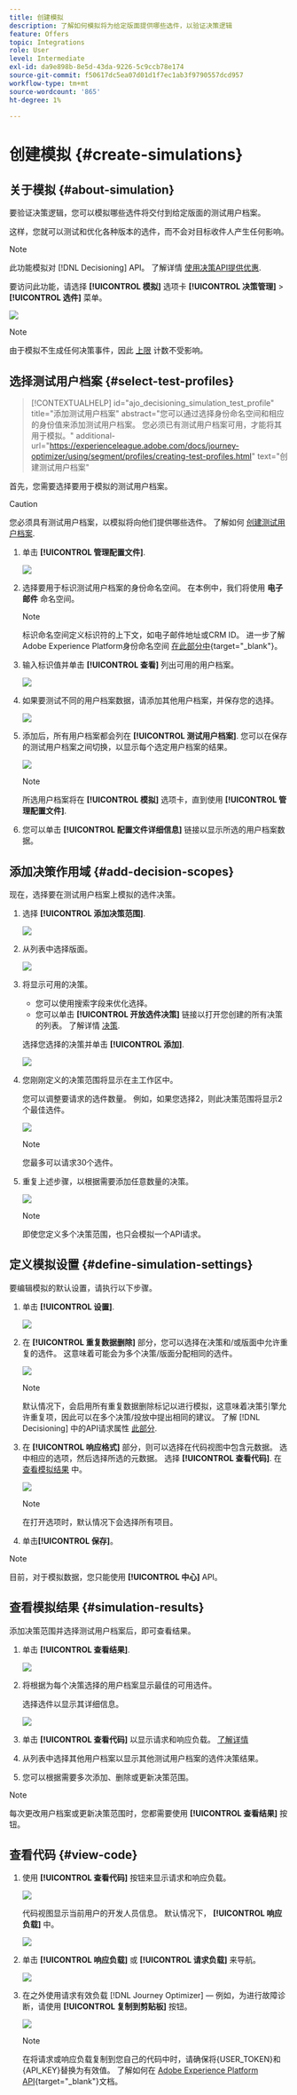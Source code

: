 ```yaml
---
title: 创建模拟
description: 了解如何模拟将为给定版面提供哪些选件，以验证决策逻辑
feature: Offers
topic: Integrations
role: User
level: Intermediate
exl-id: da9e898b-8e5d-43da-9226-5c9ccb78e174
source-git-commit: f50617dc5ea07d01d1f7ec1ab3f9790557dcd957
workflow-type: tm+mt
source-wordcount: '865'
ht-degree: 1%

---
```


# 创建模拟 {#create-simulations}

## 关于模拟 {#about-simulation}

要验证决策逻辑，您可以模拟哪些选件将交付到给定版面的测试用户档案。

<!--Simulation allows you to view the results of offer decisions as a selected profile.-->

这样，您就可以测试和优化各种版本的选件，而不会对目标收件人产生任何影响。

>[!NOTE]
>
>此功能模拟对 [!DNL Decisioning] API。 了解详情 [使用决策API提供优惠](../api-reference/offer-delivery-api/decisioning-api.md).

要访问此功能，请选择 **[!UICONTROL 模拟]** 选项卡 **[!UICONTROL 决策管理]** > **[!UICONTROL 选件]** 菜单。

![](../assets/offers_simulation-tab.png)

>[!NOTE]
>
>由于模拟不生成任何决策事件，因此 [上限](../offer-library/creating-personalized-offers.md#capping) 计数不受影响。

<!--
➡️ [Discover this feature in video](#video)
-->

## 选择测试用户档案 {#select-test-profiles}

>[!CONTEXTUALHELP]
>id="ajo_decisioning_simulation_test_profile"
>title="添加测试用户档案"
>abstract="您可以通过选择身份命名空间和相应的身份值来添加测试用户档案。 您必须已有测试用户档案可用，才能将其用于模拟。"
>additional-url="https://experienceleague.adobe.com/docs/journey-optimizer/using/segment/profiles/creating-test-profiles.html" text="创建测试用户档案"

首先，您需要选择要用于模拟的测试用户档案。

>[!CAUTION]
>
>您必须具有测试用户档案，以模拟将向他们提供哪些选件。 了解如何 [创建测试用户档案](../../segment/creating-test-profiles.md).

1. 单击 **[!UICONTROL 管理配置文件]**.

   ![](../assets/offers_simulation-manage-profile.png)

1. 选择要用于标识测试用户档案的身份命名空间。 在本例中，我们将使用 **电子邮件** 命名空间。

   >[!NOTE]
   >
   >标识命名空间定义标识符的上下文，如电子邮件地址或CRM ID。 进一步了解Adobe Experience Platform身份命名空间 [在此部分中](../../segment/get-started-identity.md){target=&quot;_blank&quot;}。

1. 输入标识值并单击 **[!UICONTROL 查看]** 列出可用的用户档案。

   ![](../assets/offers_simulation-add-profile.png)

1. 如果要测试不同的用户档案数据，请添加其他用户档案，并保存您的选择。

   ![](../assets/offers_simulation-save-profiles.png)

1. 添加后，所有用户档案都会列在 **[!UICONTROL 测试用户档案]**. 您可以在保存的测试用户档案之间切换，以显示每个选定用户档案的结果。

   ![](../assets/offers_simulation-saved-profiles.png)

   >[!NOTE]
   >
   >所选用户档案将在 **[!UICONTROL 模拟]** 选项卡，直到使用 **[!UICONTROL 管理配置文件]**.

1. 您可以单击 **[!UICONTROL 配置文件详细信息]** 链接以显示所选的用户档案数据。

<!--Learn more on [selecting test profiles](messages/preview.md#select-test-profiles)-->

## 添加决策作用域 {#add-decision-scopes}

现在，选择要在测试用户档案上模拟的选件决策。

1. 选择 **[!UICONTROL 添加决策范围]**.

   ![](../assets/offers_simulation-add-decision.png)

1. 从列表中选择版面。

   ![](../assets/offers_simulation-add-decision-scope.png)

1. 将显示可用的决策。

   * 您可以使用搜索字段来优化选择。
   * 您可以单击 **[!UICONTROL 开放选件决策]** 链接以打开您创建的所有决策的列表。 了解详情 [决策](create-offer-activities.md).

   选择您选择的决策并单击 **[!UICONTROL 添加]**.

   ![](../assets/offers_simulation-add-decision-scope-add.png)

1. 您刚刚定义的决策范围将显示在主工作区中。

   您可以调整要请求的选件数量。 例如，如果您选择2，则此决策范围将显示2个最佳选件。

   ![](../assets/offers_simulation-request-offer.png)

   >[!NOTE]
   >
   >您最多可以请求30个选件。

1. 重复上述步骤，以根据需要添加任意数量的决策。

   ![](../assets/offers_simulation-add-more-decisions.png)

   >[!NOTE]
   >
   >即使您定义多个决策范围，也只会模拟一个API请求。

## 定义模拟设置 {#define-simulation-settings}

要编辑模拟的默认设置，请执行以下步骤。

1. 单击 **[!UICONTROL 设置]**.

   ![](../assets/offers_simulation-settings.png)

1. 在 **[!UICONTROL 重复数据删除]** 部分，您可以选择在决策和/或版面中允许重复的选件。 这意味着可能会为多个决策/版面分配相同的选件。

   ![](../assets/offers_simulation-settings-deduplication.png)

   >[!NOTE]
   >
   >默认情况下，会启用所有重复数据删除标记以进行模拟，这意味着决策引擎允许重复项，因此可以在多个决策/投放中提出相同的建议。 了解 [!DNL Decisioning] 中的API请求属性 [此部分](../api-reference/offer-delivery-api/decisioning-api.md).

1. 在 **[!UICONTROL 响应格式]** 部分，则可以选择在代码视图中包含元数据。 选中相应的选项，然后选择所选的元数据。 选择 **[!UICONTROL 查看代码]**. 在 [查看模拟结果](#simulation-results) 中。

   ![](../assets/offers_simulation-settings-response-format.png)

   >[!NOTE]
   >
   >在打开选项时，默认情况下会选择所有项目。

1. 单击&#x200B;**[!UICONTROL 保存]**。

>[!NOTE]
>
>目前，对于模拟数据，您只能使用 **[!UICONTROL 中心]** API。

<!--
In the **[!UICONTROL API for simulation]** section, select the API you want to use: **[!UICONTROL Hub]** or **[!UICONTROL Edge]**.
Hub and Edge are two different end points for simulation data.

In the **[!UICONTROL Context data]** section, you can add as many elements as needed.

    >[!NOTE]
    >
    >This section is hidden if you select Edge API in the section above. Hub allows the use of Context data, Edge does not.

Context data allows the user to add contextual data that could affect the simulation score.
For instance, let's say the customer has an offer for a discount on ice cream. In the rules for that offer, it can have logic that would rank it higher when the temperature is above 80 degrees. In simulation, the user could add context data: temperature=65 and that offer would rank lower, of they could add temperature=95 and that would rank higher.
-->

## 查看模拟结果 {#simulation-results}

添加决策范围并选择测试用户档案后，即可查看结果。

1. 单击 **[!UICONTROL 查看结果]**.

   ![](../assets/offers_simulation-view-results.png)

1. 将根据为每个决策选择的用户档案显示最佳的可用选件。

   选择选件以显示其详细信息。

   ![](../assets/offers_simulation-offer-details.png)

1. 单击 **[!UICONTROL 查看代码]** 以显示请求和响应负载。 [了解详情](#view-code)

1. 从列表中选择其他用户档案以显示其他测试用户档案的选件决策结果。

1. 您可以根据需要多次添加、删除或更新决策范围。

>[!NOTE]
>
>每次更改用户档案或更新决策范围时，您都需要使用 **[!UICONTROL 查看结果]** 按钮。

## 查看代码 {#view-code}

1. 使用 **[!UICONTROL 查看代码]** 按钮来显示请求和响应负载。

   ![](../assets/offers_simulation-view-code.png)

   代码视图显示当前用户的开发人员信息。 默认情况下， **[!UICONTROL 响应负载]** 中。

   ![](../assets/offers_simulation-request-payload.png)

1. 单击 **[!UICONTROL 响应负载]** 或 **[!UICONTROL 请求负载]** 来导航。

   ![](../assets/offers_simulation-response-payload.png)

1. 在之外使用请求有效负载 [!DNL Journey Optimizer]  — 例如，为进行故障诊断，请使用 **[!UICONTROL 复制到剪贴板]** 按钮。

   ![](../assets/offers_simulation-copy-payload.png)

   <!--You cannot copy the response payload. ACTUALLY YES YOU CAN > to confirm with PM/dev? -->

   >[!NOTE]
   >
   >在将请求或响应负载复制到您自己的代码中时，请确保将{USER_TOKEN}和{API_KEY}替换为有效值。 了解如何在 [Adobe Experience Platform API](https://experienceleague.adobe.com/docs/experience-platform/landing/platform-apis/api-authentication.html){target=&quot;_blank&quot;}文档。

